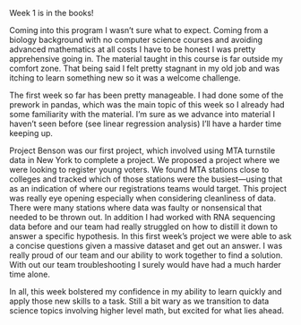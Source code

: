 Week 1 is in the books!

Coming into this program I wasn’t sure what to expect. Coming from a biology background with no computer science courses and avoiding advanced mathematics at all costs I have to be honest I was pretty apprehensive going in. The material taught in this course is far outside my comfort zone. That being said I felt pretty stagnant in my old job and was itching to learn something new so it was a welcome challenge.

The first week so far has been pretty manageable. I had done some of the prework in pandas, which was the main topic of this week so I already had some familiarity with the material. I’m sure as we advance into material I haven’t seen before (see linear regression analysis) I’ll have a harder time keeping up. 

Project Benson was our first project, which involved using MTA turnstile data in New York to complete a project. We proposed a project where we were looking to register young voters. We found MTA stations close to colleges and tracked which of those stations were the busiest—using that as an indication of where our registrations teams would target. This project was really eye opening especially when considering cleanliness of data. There were many stations where data was faulty or nonsensical that needed to be thrown out. In addition I had worked with RNA sequencing data before and our team had really struggled on how to distill it down to answer a specific hypothesis. In this first week’s project we were able to ask a concise questions given a massive dataset and get out an answer. I was really proud of our team and our ability to work together to find a solution. With out our team troubleshooting I surely would have had a much harder time alone.

In all, this week bolstered my confidence in my ability to learn quickly and apply those new skills to a task. Still a bit wary as we transition to data science topics involving higher level math, but excited for what lies ahead.
